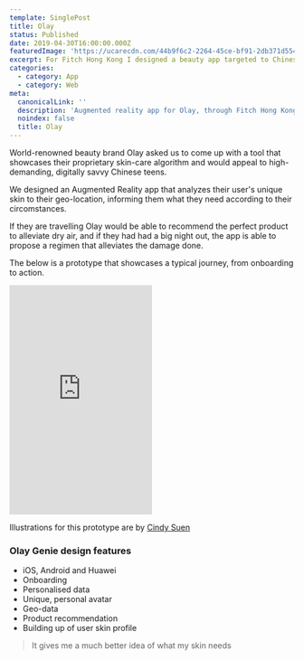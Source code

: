 ```yaml
---
template: SinglePost
title: Olay
status: Published
date: 2019-04-30T16:00:00.000Z
featuredImage: 'https://ucarecdn.com/44b9f6c2-2264-45ce-bf91-2db371d55430/'
excerpt: For Fitch Hong Kong I designed a beauty app targeted to Chinese teens.
categories:
  - category: App
  - category: Web
meta:
  canonicalLink: ''
  description: 'Augmented reality app for Olay, through Fitch Hong Kong'
  noindex: false
  title: Olay
---
```

World-renowned beauty brand Olay asked us to come up with a tool that showcases their proprietary skin-care algorithm and would appeal to high-demanding, digitally savvy Chinese teens.

We designed an Augmented Reality app that analyzes their user's unique skin to their geo-location, informing them what they need according to their circomstances.

If they are travelling Olay would be able to recommend the perfect product to alleviate dry air, and if they had had a big night out, the app is able to propose a regimen that alleviates the damage done.

The below is a prototype that showcases a typical journey, from onboarding to action.

<iframe width="50%" height="406" src="https://fitch-olay-genie-201906-1.netlify.com/" frameborder="0" allow="accelerometer; autoplay; encrypted-media; gyroscope; picture-in-picture" allowfullscreen></iframe>

Illustrations for this prototype are by [Cindy Suen](https://dribbble.com/cindysuen) 

### Olay Genie design features

* iOS, Android and Huawei
* Onboarding
* Personalised data
* Unique, personal avatar
* Geo-data
* Product recommendation
* Building up of user skin profile

> It gives me a much better idea of what my skin needs
